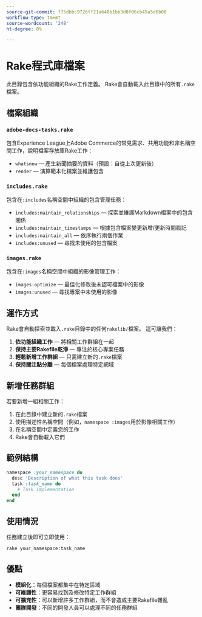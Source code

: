 ```yaml
---
source-git-commit: f75dbbc9726ff21a648b1bb3d8f06cb45a5d6b08
workflow-type: tm+mt
source-wordcount: '248'
ht-degree: 0%

---
```

# Rake程式庫檔案

此目錄包含依功能組織的Rake工作定義。 Rake會自動載入此目錄中的所有`.rake`檔案。

## 檔案組織

### `adobe-docs-tasks.rake`

包含Experience League上Adobe Commerce的常見需求、共用功能和非名稱空間工作，說明檔案存放庫Rake工作：

- `whatsnew` — 產生新聞摘要的資料（預設：自從上次更新後）
- `render` — 演算範本化檔案並維護包含

### `includes.rake`

包含在`:includes`名稱空間中組織的包含管理任務：

- `includes:maintain_relationships` — 探索並維護Markdown檔案中的包含關係
- `includes:maintain_timestamps` — 根據包含檔案變更新增/更新時間戳記
- `includes:maintain_all` — 依序執行兩個作業
- `includes:unused` — 尋找未使用的包含檔案

### `images.rake`

包含在`:images`名稱空間中組織的影像管理工作：

- `images:optimize` — 最佳化修改後未認可檔案中的影像
- `images:unused` — 尋找專案中未使用的影像

## 運作方式

Rake會自動探索並載入`.rake`目錄中的任何`rakelib/`檔案。 這可讓我們：

1. **依功能組織工作** — 將相關工作群組在一起
2. **保持主要Rakefile乾淨** — 專注於核心專案任務
3. **輕鬆新增工作群組** — 只需建立新的`.rake`檔案
4. **保持關注點分離** — 每個檔案處理特定網域

## 新增任務群組

若要新增一組相關工作：

1. 在此目錄中建立新的`.rake`檔案
2. 使用描述性名稱空間（例如，`namespace :images`用於影像相關工作）
3. 在名稱空間中定義您的工作
4. Rake會自動載入它們

## 範例結構

```ruby
namespace :your_namespace do
  desc 'Description of what this task does'
  task :task_name do
    # Task implementation
  end
end
```

## 使用情況

任務建立後即可立即使用：

```bash
rake your_namespace:task_name
```

## 優點

- **模組化**：每個檔案都集中在特定區域
- **可維護性**：更容易找到及修改特定工作群組
- **可擴充性**：可以新增許多工作群組，而不會造成主要Rakefile雜亂
- **團隊開發**：不同的開發人員可以處理不同的任務群組
